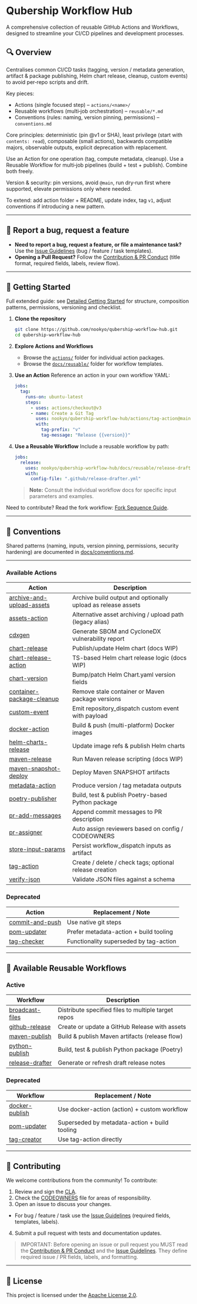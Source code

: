 # Qubership Workflow Hub

A comprehensive collection of reusable GitHub Actions and Workflows, designed to streamline your CI/CD pipelines and development processes.

## 🔍 Overview
Centralises common CI/CD tasks (tagging, version / metadata generation, artifact & package publishing, Helm chart release, cleanup, custom events) to avoid per‑repo scripts and drift.

Key pieces:
- Actions (single focused step) – `actions/<name>/`
- Reusable workflows (multi‑job orchestration) – `reusable/*.md`
- Conventions (rules: naming, version pinning, permissions) – `conventions.md`

Core principles: deterministic (pin @v1 or SHA), least privilege (start with `contents: read`), composable (small actions), backwards compatible majors, observable outputs, explicit deprecation with replacement.

Use an Action for one operation (tag, compute metadata, cleanup). Use a Reusable Workflow for multi‑job pipelines (build + test + publish). Combine both freely.

Version & security: pin versions, avoid `@main`, run dry‑run first where supported, elevate permissions only where needed.

To extend: add action folder + README, update index, tag `v1`, adjust conventions if introducing a new pattern.

---

## 📄 Report a bug, request a feature

- **Need to report a bug, request a feature, or file a maintenance task?** Use the <u>[Issue Guidelines](docs/issue-guidelines.md)</u> (bug / feature / task templates).
- **Opening a Pull Request?** Follow the <u>[Contribution & PR Conduct](docs/code-of-conduct-prs.md)</u> (title format, required fields, labels, review flow).

---

## 🚀 Getting Started
Full extended guide: see [Detailed Getting Started](docs/getting-started.md) for structure, composition patterns, permissions, versioning and checklist.

1. **Clone the repository**
   ```bash
   git clone https://github.com/nookyo/qubership-workflow-hub.git
   cd qubership-workflow-hub
   ```

2. **Explore Actions and Workflows**
   - Browse the [`actions/`](actions/) folder for individual action packages.
   - Browse the [`docs/reusable/`](docs/reusable/) folder for workflow templates.

3. **Use an Action**
   Reference an action in your own workflow YAML:
   ```yaml
   jobs:
     tag:
       runs-on: ubuntu-latest
       steps:
         - uses: actions/checkout@v3
         - name: Create a Git Tag
           uses: nookyo/qubership-workflow-hub/actions/tag-action@main
           with:
             tag-prefix: "v"
             tag-message: "Release {{version}}"
   ```

4. **Use a Reusable Workflow**
   Include a reusable workflow by path:
   ```yaml
   jobs:
     release:
       uses: nookyo/qubership-workflow-hub/docs/reusable/release-drafter.md@main
       with:
         config-file: ".github/release-drafter.yml"
   ```
   > **Note:** Consult the individual workflow docs for specific input parameters and examples.

  Need to contribute? Read the fork workflow: [Fork Sequence Guide](docs/fork-sequence.md).

  ---
  ## 📘 Conventions
  Shared patterns (naming, inputs, version pinning, permissions, security hardening) are documented in [docs/conventions.md](docs/conventions.md).

---

### Available Actions
| Action | Description |
|--------|-------------|
| [archive-and-upload-assets](actions/archive-and-upload-assets/README.md) | Archive build output and optionally upload as release assets |
| [assets-action](actions/assets-action/README.md) | Alternative asset archiving / upload path (legacy alias) |
| [cdxgen](actions/cdxgen/README.md) | Generate SBOM and CycloneDX vulnerability report |
| [chart-release](actions/chart-release/README.md) | Publish/update Helm chart (docs WIP) |
| [chart-release-action](actions/chart-release-action/README.md) | TS-based Helm chart release logic (docs WIP) |
| [chart-version](actions/chart-version/README.md) | Bump/patch Helm Chart.yaml version fields |
| [container-package-cleanup](actions/container-package-cleanup/README.md) | Remove stale container or Maven package versions |
| [custom-event](actions/custom-event/README.md) | Emit repository_dispatch custom event with payload |
| [docker-action](actions/docker-action/README.md) | Build & push (multi-platform) Docker images |
| [helm-charts-release](actions/helm-charts-release/README.md) | Update image refs & publish Helm charts |
| [maven-release](actions/maven-release/README.md) | Run Maven release scripting (docs WIP) |
| [maven-snapshot-deploy](actions/maven-snapshot-deploy/README.md) | Deploy Maven SNAPSHOT artifacts |
| [metadata-action](actions/metadata-action/README.md) | Produce version / tag metadata outputs |
| [poetry-publisher](actions/poetry-publisher/README.md) | Build, test & publish Poetry-based Python package |
| [pr-add-messages](actions/pr-add-messages/README.md) | Append commit messages to PR description |
| [pr-assigner](actions/pr-assigner/README.md) | Auto assign reviewers based on config / CODEOWNERS |
| [store-input-params](actions/store-input-params/README.md) | Persist workflow_dispatch inputs as artifact |
| [tag-action](actions/tag-action/README.md) | Create / delete / check tags; optional release creation |
| [verify-json](actions/verify-json/README.md) | Validate JSON files against a schema |

### Deprecated
| Action | Replacement / Note |
|--------|--------------------|
| [commit-and-push](actions/commit-and-push/README.md) | Use native git steps |
| [pom-updater](actions/pom-updater/README.md) | Prefer metadata-action + build tooling |
| [tag-checker](actions/tag-checker/README.md) | Functionality superseded by tag-action |

---

## 🔄 Available Reusable Workflows

### Active
| Workflow | Description |
|----------|-------------|
| [broadcast-files](docs/reusable/broadcast-files.md) | Distribute specified files to multiple target repos |
| [github-release](docs/reusable/github-release.md) | Create or update a GitHub Release with assets |
| [maven-publish](docs/reusable/maven-publish.md) | Build & publish Maven artifacts (release flow) |
| [python-publish](docs/reusable/python-publish.md) | Build, test & publish Python package (Poetry) |
| [release-drafter](docs/reusable/release-drafter.md) | Generate or refresh draft release notes |

### Deprecated
| Workflow | Replacement / Note |
|----------|--------------------|
| [docker-publish](docs/reusable/docker-publish.md) | Use docker-action (action) + custom workflow |
| [pom-updater](docs/reusable/pom-updater.md) | Superseded by metadata-action + build tooling |
| [tag-creator](docs/reusable/tag-creator.md) | Use tag-action directly |

---

## 🤝 Contributing

We welcome contributions from the community! To contribute:

1. Review and sign the [CLA](CLA/cla.md).
2. Check the [CODEOWNERS](CODEOWNERS) file for areas of responsibility.
3. Open an issue to discuss your changes.
  - For bug / feature / task use the <u>[Issue Guidelines](docs/issue-guidelines.md)</u> (required fields, templates, labels).
4. Submit a pull request with tests and documentation updates.

> IMPORTANT: Before opening an issue or pull request you MUST read the <u>[Contribution & PR Conduct](docs/code-of-conduct-prs.md)</u> and the <u>[Issue Guidelines](docs/issue-guidelines.md)</u>. They define required issue / PR fields, labels, and formatting.

---

## 📄 License

This project is licensed under the [Apache License 2.0](LICENSE).
